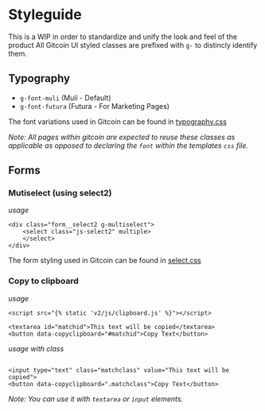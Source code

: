# Styleguide

This is a WIP in order to standardize and unify the look and feel of the product
All Gitcoin UI styled classes are prefixed with `g-` to distincly identify them.

## Typography

- `g-font-muli` (Muli - Default)
- `g-font-futura` (Futura - For Marketing Pages)

The font variations used in Gitcoin can be found in
[typography.css](https://github.com/gitcoinco/web/blob/master/app/assets/v2/css/lib/typography.css)

_Note: All pages within gitcoin are expected to reuse these classes as applicable as opposed to declaring the `font` within the templates `css` file._

## Forms

### Mutiselect (using select2)

_usage_
```
<div class="form__select2 g-multiselect">
    <select class="js-select2" multiple>
    </select>
</div>
```

The form styling used in Gitcoin can be found in
[select.css](https://github.com/gitcoinco/web/blob/master/app/assets/v2/css/forms/select.css)

### Copy to clipboard

_usage_


```
<script src="{% static 'v2/js/clipboard.js' %}"></script>
```

```
<textarea id="matchid">This text will be copied</textarea>
<button data-copyclipboard="#matchid">Copy Text</button>
```
_usage with class_
```

<input type="text" class="matchclass" value="This text will be copied">
<button data-copyclipboard=".matchclass">Copy Text</button>
```
_Note: You can use it with `textarea` or `input` elements._
